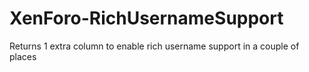 # XenForo-RichUsernameSupport

Returns 1 extra column to enable rich username support in a couple of places